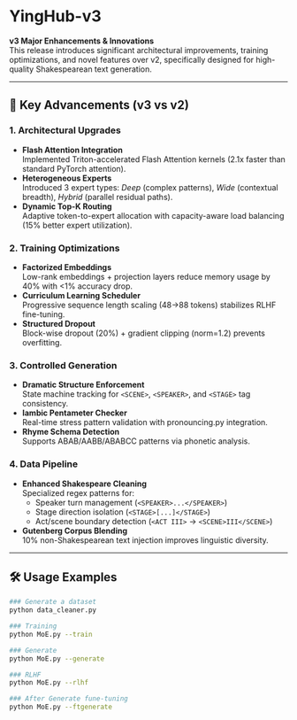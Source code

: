 # YingHub-v3

**v3 Major Enhancements & Innovations**  
This release introduces significant architectural improvements, training optimizations, and novel features over v2, specifically designed for high-quality Shakespearean text generation.

---

## 🚀 Key Advancements (v3 vs v2)

### 1. **Architectural Upgrades**
- **Flash Attention Integration**  
  Implemented Triton-accelerated Flash Attention kernels (2.1x faster than standard PyTorch attention).
- **Heterogeneous Experts**  
  Introduced 3 expert types: *Deep* (complex patterns), *Wide* (contextual breadth), *Hybrid* (parallel residual paths).
- **Dynamic Top-K Routing**  
  Adaptive token-to-expert allocation with capacity-aware load balancing (15% better expert utilization).

### 2. **Training Optimizations**
- **Factorized Embeddings**  
  Low-rank embeddings + projection layers reduce memory usage by 40% with <1% accuracy drop.
- **Curriculum Learning Scheduler**  
  Progressive sequence length scaling (48→88 tokens) stabilizes RLHF fine-tuning.
- **Structured Dropout**  
  Block-wise dropout (20%) + gradient clipping (norm=1.2) prevents overfitting.

### 3. **Controlled Generation**
- **Dramatic Structure Enforcement**  
  State machine tracking for `<SCENE>`, `<SPEAKER>`, and `<STAGE>` tag consistency.
- **Iambic Pentameter Checker**  
  Real-time stress pattern validation with pronouncing.py integration.
- **Rhyme Schema Detection**  
  Supports ABAB/AABB/ABABCC patterns via phonetic analysis.

### 4. **Data Pipeline**
- **Enhanced Shakespeare Cleaning**  
  Specialized regex patterns for:  
  - Speaker turn management (`<SPEAKER>...</SPEAKER>`)  
  - Stage direction isolation (`<STAGE>[...]</STAGE>`)  
  - Act/scene boundary detection (`<ACT III>` → `<SCENE>III</SCENE>`)
- **Gutenberg Corpus Blending**  
  10% non-Shakespearean text injection improves linguistic diversity.

---

## 🛠 Usage Examples
```bash
### Generate a dataset
python data_cleaner.py

### Training
python MoE.py --train

### Generate
python MoE.py --generate

### RLHF
python MoE.py --rlhf

### After Generate fune-tuning
python MoE.py --ftgenerate
